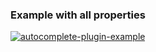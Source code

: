 ### Example with all properties 

[![autocomplete-plugin-example](https://user-images.githubusercontent.com/57627350/137917843-4aa8a3d0-36a0-4220-9034-f8d4d413365c.gif)](https://codesandbox.io/embed/example-autocomplete-js-58fmn?fontsize=14&hidenavigation=1&theme=dark)